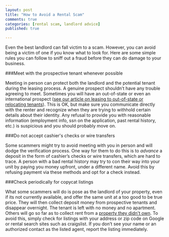 ```yaml
---
layout: post
title: "How to Avoid a Rental Scam"
comments: true
categories: [rental scam, landlord advice]
published: true

---
```


Even the best landlord can fall victim to a scam. However, you can avoid being a victim of one if you know what to look for. Here are some simple rules you can follow to sniff out a fraud before they can do damage to your business.

###Meet with the prospective tenant whenever possible

Meeting in person can protect both the landlord and the potential tenant during the leasing process. A genuine prospect shouldn’t have any trouble agreeing to meet. Sometimes you will have an out-of-state or even an international prospect ([see our article on leasing to out-of-state or relocating tenants](http://www.rentobo.com/blog/three-tips-for-brokering-a-relocating-tenant)). This is OK, but make sure you communicate directly with the renter and recognize when they are trying to withhold certain details about their identity. Any refusal to provide you with reasonable information (employment info, ssn on the application, past rental history, etc.) is suspicious and you should probably move on.

###Do not accept cashier's checks or wire transfers

Some scammers might try to avoid meeting with you in person and will dodge the verification process. One way for them to do this is to *advance* a deposit in the form of cashier’s checks or wire transfers, which are hard to trace. A person with a bad rental history may try to con their way into your unit by paying you money upfront, under a different name. Avoid this by refusing payment via these methods and opt for a check instead.

###Check periodically for copycat listings

What some scammers will do is pose as the landlord of your property, even if its not currently available, and offer the same unit at a too good to be true price. They will then collect deposit money from prospective tenants and disappear overnight. The tenant is left with no money and no apartment. Others will go so far as to collect rent from a [property they didn't own](http://www.independentmail.com/news/2013/feb/15/deputies-fake-landlord-rented-homes-he-didnt-own/). To avoid this, simply check for listings with your address or zip code on Google or rental search sites such as craigslist. If you don’t see your name or an authorized contact as the listed agent, report the listing immediately.
